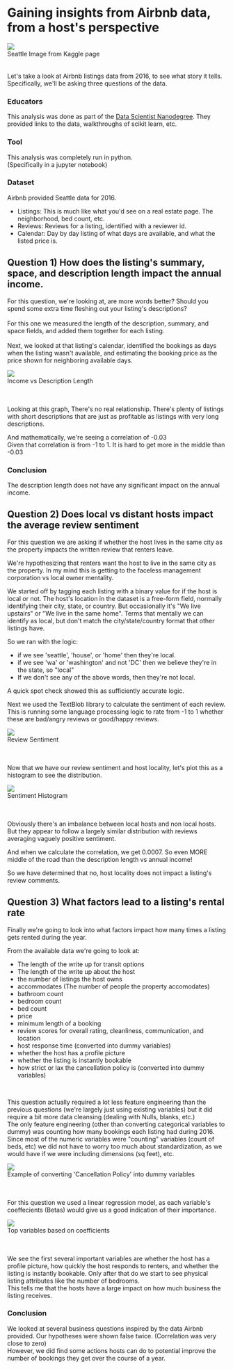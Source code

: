 # Gaining insights from Airbnb data, from a host's perspective  

<div class="images">
  <img src="/assets/images/2025-01-26-Seattle_Airbnb/01_dataset-cover.jpeg">
  <div class="label">
    Seattle Image from Kaggle page
  </div>
</div>    
<br />  
<br />  
Let's take a look at Airbnb listings data from 2016, to see what story it tells.    
Specifically, we'll be asking three questions of the data.

### Educators  

This analysis was done as part of the [Data Scientist Nanodegree](https://www.udacity.com/enrollment/nd025). They provided links to the data, walkthroughs of scikit learn, etc.  

### Tool   
This analysis was completely run in python.  
(Specifically in a jupyter notebook)  

### Dataset  
Airbnb provided Seattle data for 2016.  
* Listings: This is much like what you'd see on a real estate page. The neighborhood, bed count, etc.  
* Reviews: Reviews for a listing, identified with a reviewer id.   
* Calendar: Day by day listing of what days are available, and what the listed price is.  



## Question 1) How does the listing's summary, space, and description length impact the annual income.  
For this question, we're looking at, are more words better? Should you spend some extra time fleshing out your listing's descriptions?  
<br />
For this one we measured the length of the description, summary, and space fields, and added them together for each listing. 
<br />  
Next, we looked at that listing's calendar, identified the bookings as days when the listing wasn't available, and estimating the booking price as the price shown for neighboring available days.  

<div class="images">
  <img src="/assets/images/2025-01-26-Seattle_Airbnb/02_Description_Income.PNG">
  <div class="label">
    Income vs Description Length
  </div>
</div>    
<br />  
<br />  

Looking at this graph, There's no real relationship. There's plenty of listings with short descriptions that are just as profitable as listings with very long descriptions.  
  
And mathematically, we're seeing a correlation of -0.03  
Given that correlation is from -1 to 1. It is hard to get more in the middle than -0.03  

### Conclusion 
The description length does not have any significant impact on the annual income.


## Question 2) Does local vs distant hosts impact the average review sentiment  
For this question we are asking if whether the host lives in the same city as the property impacts the written review that renters leave.

We're hypothesizing that renters want the host to live in the same city as the property. In my mind this is getting to the faceless management corporation vs local owner mentality.  

We started off by tagging each listing with a binary value for if the host is local or not. The host's location in the dataset is a free-form field, normally identifying their city, state, or country. But occasionally it's "We live upstairs" or "We live in the same home". Terms that mentally we can identify as local, but don't match the city/state/country format that other listings have.  

So we ran with the logic:  
* if we see 'seattle', 'house', or 'home' then they're local.
* if we see 'wa' or 'washington' and not 'DC' then we believe they're in the state, so "local"  
* If we don't see any of the above words, then they're not local.

A quick spot check showed this as sufficiently accurate logic.

Next we used the TextBlob library to calculate the sentiment of each review. This is running some language processing logic to rate from -1 to 1 whether these are bad/angry reviews or good/happy reviews.

<div class="images">
  <img src="/assets/images/2025-01-26-Seattle_Airbnb/03_Sentiment.PNG">
  <div class="label">
    Review Sentiment
  </div>
</div>    
<br />  
<br />  




Now that we have our review sentiment and host locality, let's plot this as a histogram to see the distribution.  


<div class="images">
  <img src="/assets/images/2025-01-26-Seattle_Airbnb/04_Sentiment_Histogram.PNG">
  <div class="label">
    Sentiment Histogram
  </div>
</div>    
<br />  
<br />  
  

Obviously there's an imbalance between local hosts and non local hosts. But they appear to follow a largely similar distribution with reviews averaging vaguely positive sentiment.  

And when we calculate the correlation, we get 0.0007. So even MORE middle of the road than the description length vs annual income!

So we have determined that no, host locality does not impact a listing's review comments.  

## Question 3) What factors lead to a listing's rental rate  
Finally we're going to look into what factors impact how many times a listing gets rented during the year.  

From the available data we're going to look at:   
* The length of the write up for transit options
* The length of the write up about the host  
* the number of listings the host owns
* accommodates (The number of people the property accomodates)
* bathroom count
* bedroom count
* bed count
* price
* minimum length of a booking
* review scores for overall rating, cleanliness, communication, and location
* host response time (converted into dummy variables)
* whether the host has a profile picture
* whether the listing is instantly bookable
* how strict or lax the cancellation policy is (converted into dummy variables)
<br />   

This question actually required a lot less feature engineering than the previous questions (we're largely just using existing variables) but it did require a bit more data cleansing (dealing with Nulls, blanks, etc.)  
The only feature engineering (other than converting categorical variables to dummy) was counting how many bookings each listing had during 2016.
Since most of the numeric variables were "counting" variables (count of beds, etc) we did not have to worry too much about standardization, as we would have if we were including dimensions (sq feet), etc.

<div class="images">
  <img src="/assets/images/2025-01-26-Seattle_Airbnb/05_dummy_variable.PNG">
  <div class="label">
    Example of converting 'Cancellation Policy' into dummy variables
  </div>
</div>    
<br />  
<br />  


For this question we used a linear regression model, as each variable's coeffecients (Betas) would give us a good indication of their importance.

<div class="images">
  <img src="/assets/images/2025-01-26-Seattle_Airbnb/06_coeffecients.PNG">
  <div class="label">
    Top variables based on coefficients
  </div>
</div>    
<br />  
<br />  

We see the first several important variables are whether the host has a profile picture, how quickly the host responds to renters, and whether the listing is instantly bookable.
Only after that do we start to see physical listing attributes like the number of bedrooms.  
This tells me that the hosts have a large impact on how much business the listing receives.


### Conclusion 
We looked at several business questions inspired by the data Airbnb provided. Our hypotheses were shown false twice. (Correlation was very close to zero)  
However, we did find some actions hosts can do to potential improve the number of bookings they get over the course of a year.


